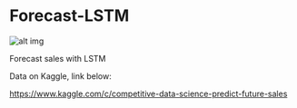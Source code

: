 # Forecast-LSTM

![alt img](https://www.google.com/url?sa=i&source=images&cd=&ved=2ahUKEwifu5may4LjAhUMtRoKHWuZAMMQjRx6BAgBEAU&url=https%3A%2F%2Fwww.kaggle.com%2Fc%2Fcompetitive-data-science-predict-future-sales&psig=AOvVaw270p2eQNv_VcIe61yzIFBx&ust=1561481816882665)

Forecast sales with LSTM

Data on Kaggle, link below:

https://www.kaggle.com/c/competitive-data-science-predict-future-sales
